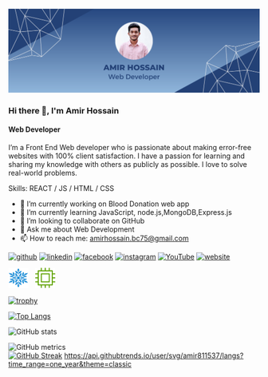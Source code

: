 
![Web Developer](https://raw.githubusercontent.com/amir811537/amir811537/main/Blue%20and%20White%20Modern%20Tech%20Web%20Developer%20Twitter%20Header.png)
### Hi there 👋, I'm Amir Hossain 
#### Web Developer
I’m a Front End Web developer who is passionate about making error-free websites with 100% client satisfaction. I have a passion for learning and sharing my knowledge with others as publicly as possible. I love to solve real-world problems.

Skills:  REACT / JS / HTML / CSS

- 🔭 I’m currently working on Blood Donation web app 
- 🌱 I’m currently learning JavaScript, node.js,MongoDB,Express.js 
- 👯 I’m looking to collaborate on GitHub 
- 💬 Ask me about Web Development 
- 📫 How to reach me: amirhossain.bc75@gmail.com 


[<img src='https://cdn.jsdelivr.net/npm/simple-icons@3.0.1/icons/github.svg' alt='github' height='40'>](https://github.com/amir811537)  [<img src='https://cdn.jsdelivr.net/npm/simple-icons@3.0.1/icons/linkedin.svg' alt='linkedin' height='40'>](https://www.linkedin.com/in/https://www.linkedin.com/in/aamir-hossain-a37911274?utm_source=share&utm_campaign=share_via&utm_content=profile&utm_medium=android_app&fbclid=IwAR11na-8iRNOr_ZVUwiDEYp43gWq9McBzkq9wGiF4L5g0Qhayf5I6z0qGxA/)  [<img src='https://cdn.jsdelivr.net/npm/simple-icons@3.0.1/icons/facebook.svg' alt='facebook' height='40'>](https://www.facebook.com/https://www.facebook.com/aamir.hossain.18041/)  [<img src='https://cdn.jsdelivr.net/npm/simple-icons@3.0.1/icons/instagram.svg' alt='instagram' height='40'>](https://www.instagram.com/amir_hossain2002/)  [<img src='https://cdn.jsdelivr.net/npm/simple-icons@3.0.1/icons/youtube.svg' alt='YouTube' height='40'>](https://www.youtube.com/channel/https://www.youtube.com/channel/UCYcNcm9QZgKXH45xBVEsoKw)  [<img src='https://cdn.jsdelivr.net/npm/simple-icons@3.0.1/icons/icloud.svg' alt='website' height='40'>](https://amir811537.github.io/developer-portfolio/?fbclid=IwAR1Ou1gughvGSV93zUG6yLH4e2KW4MJQqglHhi9AqSNtP5TuzzMu7jyU3DA)  

<a href='https://archiveprogram.github.com/'><img src='https://raw.githubusercontent.com/acervenky/animated-github-badges/master/assets/acbadge.gif' width='40' height='40'></a> <a href='https://docs.github.com/en/developers'><img src='https://raw.githubusercontent.com/acervenky/animated-github-badges/master/assets/devbadge.gif' width='40' height='40'></a> 

[![trophy](https://github-profile-trophy.vercel.app/?username=amir811537)](https://github.com/ryo-ma/github-profile-trophy)

[![Top Langs](https://github-readme-stats.vercel.app/api/top-langs/?username=amir811537)](https://github.com/anuraghazra/github-readme-stats)

![GitHub stats](https://github-readme-stats.vercel.app/api?username=amir811537&show_icons=true&count_private=true)  

![GitHub metrics](https://metrics.lecoq.io/amir811537)  
<a href="https://git.io/streak-stats"><img src="https://github-readme-streak-stats.herokuapp.com?user=amir811537&theme=dark" alt="GitHub Streak" /></a>
[
](https://api.githubtrends.io/user/svg/amir811537/langs?time_range=one_year&theme=classic)https://api.githubtrends.io/user/svg/amir811537/langs?time_range=one_year&theme=classic

